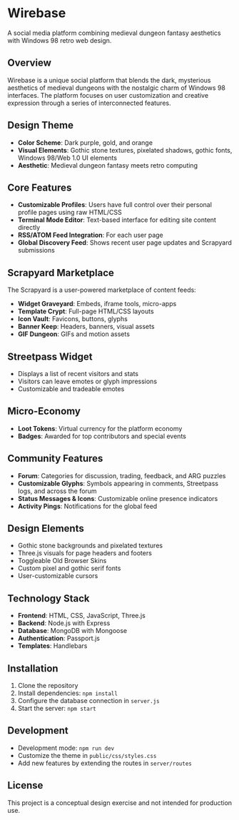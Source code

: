 # Wirebase

A social media platform combining medieval dungeon fantasy aesthetics with Windows 98 retro web design.

## Overview

Wirebase is a unique social platform that blends the dark, mysterious aesthetics of medieval dungeons with the nostalgic charm of Windows 98 interfaces. The platform focuses on user customization and creative expression through a series of interconnected features.

## Design Theme

- **Color Scheme**: Dark purple, gold, and orange
- **Visual Elements**: Gothic stone textures, pixelated shadows, gothic fonts, Windows 98/Web 1.0 UI elements
- **Aesthetic**: Medieval dungeon fantasy meets retro computing

## Core Features

- **Customizable Profiles**: Users have full control over their personal profile pages using raw HTML/CSS
- **Terminal Mode Editor**: Text-based interface for editing site content directly
- **RSS/ATOM Feed Integration**: For each user page
- **Global Discovery Feed**: Shows recent user page updates and Scrapyard submissions

## Scrapyard Marketplace

The Scrapyard is a user-powered marketplace of content feeds:

- **Widget Graveyard**: Embeds, iframe tools, micro-apps
- **Template Crypt**: Full-page HTML/CSS layouts
- **Icon Vault**: Favicons, buttons, glyphs
- **Banner Keep**: Headers, banners, visual assets
- **GIF Dungeon**: GIFs and motion assets

## Streetpass Widget

- Displays a list of recent visitors and stats
- Visitors can leave emotes or glyph impressions
- Customizable and tradeable emotes

## Micro-Economy

- **Loot Tokens**: Virtual currency for the platform economy
- **Badges**: Awarded for top contributors and special events

## Community Features

- **Forum**: Categories for discussion, trading, feedback, and ARG puzzles
- **Customizable Glyphs**: Symbols appearing in comments, Streetpass logs, and across the forum
- **Status Messages & Icons**: Customizable online presence indicators
- **Activity Pings**: Notifications for the global feed

## Design Elements

- Gothic stone backgrounds and pixelated textures
- Three.js visuals for page headers and footers
- Toggleable Old Browser Skins
- Custom pixel and gothic serif fonts
- User-customizable cursors

## Technology Stack

- **Frontend**: HTML, CSS, JavaScript, Three.js
- **Backend**: Node.js with Express
- **Database**: MongoDB with Mongoose
- **Authentication**: Passport.js
- **Templates**: Handlebars

## Installation

1. Clone the repository
2. Install dependencies: `npm install`
3. Configure the database connection in `server.js`
4. Start the server: `npm start`

## Development

- Development mode: `npm run dev`
- Customize the theme in `public/css/styles.css`
- Add new features by extending the routes in `server/routes`

## License

This project is a conceptual design exercise and not intended for production use.